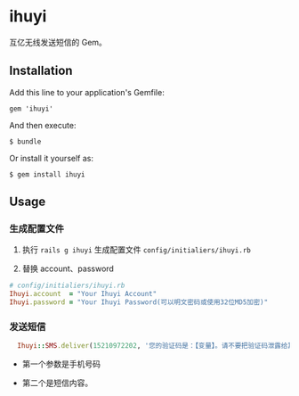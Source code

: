 # ihuyi

互亿无线发送短信的 Gem。

## Installation

Add this line to your application's Gemfile:

    gem 'ihuyi'

And then execute:

    $ bundle

Or install it yourself as:

    $ gem install ihuyi

## Usage

### 生成配置文件

1. 执行 `rails g ihuyi` 生成配置文件 `config/initialiers/ihuyi.rb`

2. 替换 account、password

```ruby
# config/initialiers/ihuyi.rb
Ihuyi.account  = "Your Ihuyi Account"
Ihuyi.password = "Your Ihuyi Password(可以明文密码或使用32位MD5加密)"
```

### 发送短信

```ruby
  Ihuyi::SMS.deliver(15210972202, '您的验证码是：【变量】。请不要把验证码泄露给其他人。')
```
* 第一个参数是手机号码

* 第二个是短信内容。

